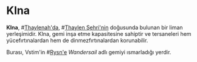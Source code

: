 # Klna

**Klna**, #[Thaylenah'da](locations/thaylenah), #[Thaylen Şehri'nin](locations/thaylen-city) doğusunda bulunan bir liman yerleşimidir. Klna, gemi inşa etme kapasitesine sahiptir ve tersaneleri hem yücefırtınalardan hem de dinmezfırtınalardan korunabilir.

Burası, Vstim'in #[Rysn'e](characters/rysn)  _Wandersail_ adlı gemiyi ısmarladığı yerdir.
